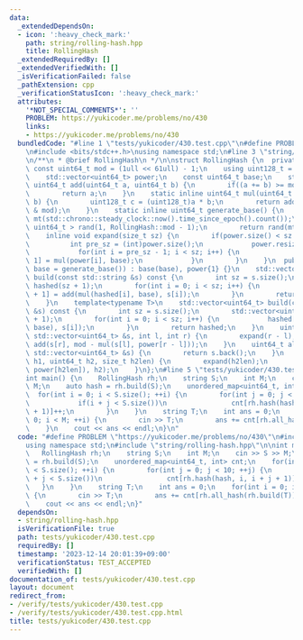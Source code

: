 ```yaml
---
data:
  _extendedDependsOn:
  - icon: ':heavy_check_mark:'
    path: string/rolling-hash.hpp
    title: RollingHash
  _extendedRequiredBy: []
  _extendedVerifiedWith: []
  _isVerificationFailed: false
  _pathExtension: cpp
  _verificationStatusIcon: ':heavy_check_mark:'
  attributes:
    '*NOT_SPECIAL_COMMENTS*': ''
    PROBLEM: https://yukicoder.me/problems/no/430
    links:
    - https://yukicoder.me/problems/no/430
  bundledCode: "#line 1 \"tests/yukicoder/430.test.cpp\"\n#define PROBLEM \"https://yukicoder.me/problems/no/430\"\
    \n#include <bits/stdc++.h>\nusing namespace std;\n#line 3 \"string/rolling-hash.hpp\"\
    \n/**\n * @brief RollingHash\n */\n\nstruct RollingHash {\n  private:\n    static\
    \ const uint64_t mod = (1ull << 61ull) - 1;\n    using uint128_t = __uint128_t;\n\
    \    std::vector<uint64_t> power;\n    const uint64_t base;\n    static inline\
    \ uint64_t add(uint64_t a, uint64_t b) {\n        if((a += b) >= mod) a -= mod;\n\
    \        return a;\n    }\n    static inline uint64_t mul(uint64_t a, uint64_t\
    \ b) {\n        uint128_t c = (uint128_t)a * b;\n        return add(c >> 61, c\
    \ & mod);\n    }\n    static inline uint64_t generate_base() {\n        std::mt19937_64\
    \ mt(std::chrono::steady_clock::now().time_since_epoch().count());\n        std::uniform_int_distribution<\
    \ uint64_t > rand(1, RollingHash::mod - 1);\n        return rand(mt);\n    }\n\
    \    inline void expand(size_t sz) {\n        if(power.size() < sz + 1) {\n  \
    \          int pre_sz = (int)power.size();\n            power.resize(sz + 1);\n\
    \            for(int i = pre_sz - 1; i < sz; i++) {\n                power[i +\
    \ 1] = mul(power[i], base);\n            }\n        }\n    }\n  public:\n    RollingHash(uint64_t\
    \ base = generate_base()) : base(base), power{1} {}\n    std::vector<uint64_t>\
    \ build(const std::string &s) const {\n        int sz = s.size();\n        std::vector<uint64_t>\
    \ hashed(sz + 1);\n        for(int i = 0; i < sz; i++) {\n            hashed[i\
    \ + 1] = add(mul(hashed[i], base), s[i]);\n        }\n        return hashed;\n\
    \    }\n    template<typename T>\n    std::vector<uint64_t> build(const std::vector<T>\
    \ &s) const {\n        int sz = s.size();\n        std::vector<uint64_t> hashed(sz\
    \ + 1);\n        for(int i = 0; i < sz; i++) {\n            hashed[i + 1] = add(mul(hashed[i],\
    \ base), s[i]);\n        }\n        return hashed;\n    }\n    uint64_t hash(const\
    \ std::vector<uint64_t> &s, int l, int r) {\n        expand(r - l);\n        return\
    \ add(s[r], mod - mul(s[l], power[r - l]));\n    }\n    uint64_t all_hash(const\
    \ std::vector<uint64_t> &s) {\n        return s.back();\n    }\n    uint64_t combine(uint64_t\
    \ h1, uint64_t h2, size_t h2len) {\n        expand(h2len);\n        return add(mul(h1,\
    \ power[h2len]), h2);\n    }\n};\n#line 5 \"tests/yukicoder/430.test.cpp\"\n\n\
    int main() {\n    RollingHash rh;\n    string S;\n    int M;\n    cin >> S >>\
    \ M;\n    auto hash = rh.build(S);\n    unordered_map<uint64_t, int> cnt;\n  \
    \  for(int i = 0; i < S.size(); ++i) {\n        for(int j = 0; j < 10; ++j) {\n\
    \            if(i + j < S.size())\n                cnt[rh.hash(hash, i, i + j\
    \ + 1)]++;\n        }\n    }\n    string T;\n    int ans = 0;\n    for(int i =\
    \ 0; i < M; ++i) {\n        cin >> T;\n        ans += cnt[rh.all_hash(rh.build(T))];\n\
    \    }\n    cout << ans << endl;\n}\n"
  code: "#define PROBLEM \"https://yukicoder.me/problems/no/430\"\n#include <bits/stdc++.h>\n\
    using namespace std;\n#include \"string/rolling-hash.hpp\"\n\nint main() {\n \
    \   RollingHash rh;\n    string S;\n    int M;\n    cin >> S >> M;\n    auto hash\
    \ = rh.build(S);\n    unordered_map<uint64_t, int> cnt;\n    for(int i = 0; i\
    \ < S.size(); ++i) {\n        for(int j = 0; j < 10; ++j) {\n            if(i\
    \ + j < S.size())\n                cnt[rh.hash(hash, i, i + j + 1)]++;\n     \
    \   }\n    }\n    string T;\n    int ans = 0;\n    for(int i = 0; i < M; ++i)\
    \ {\n        cin >> T;\n        ans += cnt[rh.all_hash(rh.build(T))];\n    }\n\
    \    cout << ans << endl;\n}"
  dependsOn:
  - string/rolling-hash.hpp
  isVerificationFile: true
  path: tests/yukicoder/430.test.cpp
  requiredBy: []
  timestamp: '2023-12-14 20:01:39+09:00'
  verificationStatus: TEST_ACCEPTED
  verifiedWith: []
documentation_of: tests/yukicoder/430.test.cpp
layout: document
redirect_from:
- /verify/tests/yukicoder/430.test.cpp
- /verify/tests/yukicoder/430.test.cpp.html
title: tests/yukicoder/430.test.cpp
---
```


